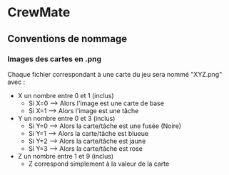 # CrewMate

## Conventions de nommage

### Images des cartes en .png

Chaque fichier correspondant à une carte du jeu sera nommé "XYZ.png" avec :
- X un nombre entre 0 et 1 (inclus)
  - Si X=0 --> Alors l'image est une carte de base
  - Si X=1 --> Alors l'image est une tâche
- Y un nombre entre 0 et 3 (inclus)
  - Si Y=0 --> Alors la carte/tâche est une fusée (Noire)
  - Si Y=1 --> Alors la carte/tâche est blueue
  - Si Y=2 --> Alors la carte/tâche est jaune
  - Si Y=3 --> Alors la carte/tâche est rose
- Z un nombre entre 1 et 9 (inclus)
  - Z correspond simplement à la valeur de la carte

